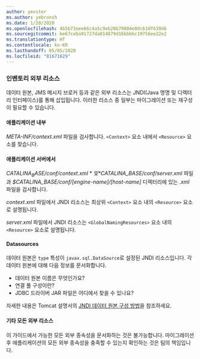 ```yaml
---
author: yevster
ms.author: yebronsh
ms.date: 1/20/2020
ms.openlocfilehash: 4b5b73eee66c4a5c9eb28b79804e0dc610f639d6
ms.sourcegitcommit: be67ceba91727da014879d16bbbbc19756ee22e2
ms.translationtype: HT
ms.contentlocale: ko-KR
ms.lasthandoff: 05/05/2020
ms.locfileid: "81671629"
---
```

### <a name="inventory-external-resources"></a>인벤토리 외부 리소스

데이터 원본, JMS 메시지 브로커 등과 같은 외부 리소스는 JNDI(Java 명명 및 디렉터리 인터페이스)를 통해 삽입됩니다. 이러한 리소스 중 일부는 마이그레이션 또는 재구성이 필요할 수 있습니다.

#### <a name="inside-your-application"></a>애플리케이션 내부

*META-INF/context.xml* 파일을 검사합니다. `<Context>` 요소 내에서 `<Resource>` 요소를 찾습니다.

#### <a name="on-the-application-servers"></a>애플리케이션 서버에서

*$CATALINA_BASE/conf/context.xml* 및 *$CATALINA_BASE/conf/server.xml* 파일과 *$CATALINA_BASE/conf/[engine-name]/[host-name]* 디렉터리에 있는 *.xml* 파일을 검사합니다.

*context.xml* 파일에서 JNDI 리소스는 최상위 `<Context>` 요소 내의 `<Resource>` 요소로 설명됩니다.

*server.xml* 파일에서 JNDI 리소스는 `<GlobalNamingResources>` 요소 내의 `<Resource>` 요소로 설명됩니다.

#### <a name="datasources"></a>Datasources

데이터 원본은 `type` 특성이 `javax.sql.DataSource`로 설정된 JNDI 리소스입니다. 각 데이터 원본에 대해 다음 정보를 문서화합니다.

* 데이터 원본 이름은 무엇인가요?
* 연결 풀 구성이란?
* JDBC 드라이버 JAR 파일은 어디에서 찾을 수 있나요?

자세한 내용은 Tomcat 설명서의 [JNDI 데이터 원본 구성 방법](https://tomcat.apache.org/tomcat-9.0-doc/jndi-datasource-examples-howto.html)을 참조하세요.

#### <a name="all-other-external-resources"></a>기타 모든 외부 리소스

이 가이드에서 가능한 모든 외부 종속성을 문서화하는 것은 불가능합니다. 마이그레이션 후 애플리케이션의 모든 외부 종속성을 충족할 수 있는지 확인하는 것은 팀의 책임입니다.
